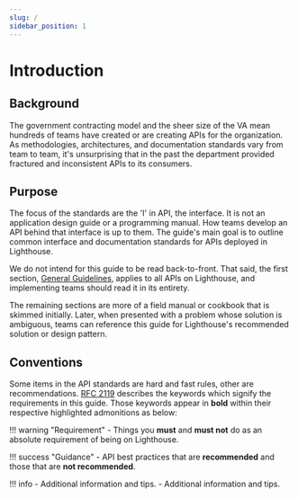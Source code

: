 ```yaml
---
slug: /
sidebar_position: 1
---
```


# Introduction

## Background

The government contracting model and the sheer size of the VA mean hundreds of teams have created or are creating APIs for the organization. As methodologies, architectures, and documentation standards vary from team to team, it's unsurprising that in the past the department provided fractured and inconsistent APIs to its consumers.

## Purpose

The focus of the standards are the 'I' in API, the interface. It is not an application design guide or a programming manual. How teams develop an API behind that interface is up to them. The guide's main goal is to outline common interface and documentation standards for APIs deployed in Lighthouse.

We do not intend for this guide to be read back-to-front. That said, the first section, [General Guidelines](general-guidelines), applies to all APIs on Lighthouse, and implementing teams should read it in its entirety.

The remaining sections are more of a field manual or cookbook that is skimmed initially. Later, when presented with a problem whose solution is ambiguous, teams can reference this guide for Lighthouse's recommended solution or design pattern.

## Conventions

Some items in the API standards are hard and fast rules, other are recommendations.
[RFC 2119](https://www.ietf.org/rfc/rfc2119.txt) describes the keywords which signify the requirements in this guide. Those keywords appear in **bold** within their respective highlighted admonitions as below:

!!! warning "Requirement"
    - Things you **must** and **must not** do as an absolute requirement of being on Lighthouse.

!!! success "Guidance"
    - API best practices that are **recommended** and those that are **not recommended**.

!!! info
    - Additional information and tips.
    - Additional information and tips.
